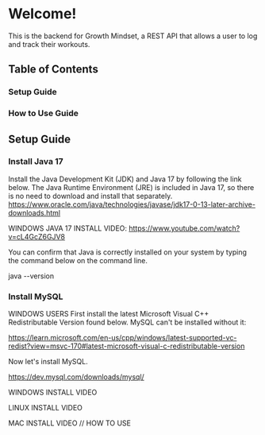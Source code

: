 # Welcome!
This is the backend for Growth Mindset, a REST API that allows a user to log and track their workouts.

## Table of Contents
### Setup Guide
### How to Use Guide


## Setup Guide

### Install Java 17 

Install the Java Development Kit (JDK) and Java 17 by following the link below. The Java Runtime Environment (JRE) is included in Java 17, so there is no need to download and install that separately. 
https://www.oracle.com/java/technologies/javase/jdk17-0-13-later-archive-downloads.html

WINDOWS JAVA 17 INSTALL VIDEO:
https://www.youtube.com/watch?v=cL4GcZ6GJV8

You can confirm that Java is correctly installed on your system by typing the command below on the command line.

java --version

### Install MySQL

WINDOWS USERS First install the latest Microsoft Visual C++ Redistributable Version found below. MySQL can't be installed without it:

https://learn.microsoft.com/en-us/cpp/windows/latest-supported-vc-redist?view=msvc-170#latest-microsoft-visual-c-redistributable-version

Now let's install MySQL. 

https://dev.mysql.com/downloads/mysql/

WINDOWS INSTALL VIDEO

LINUX INSTALL VIDEO

MAC INSTALL VIDEO
// HOW TO USE
